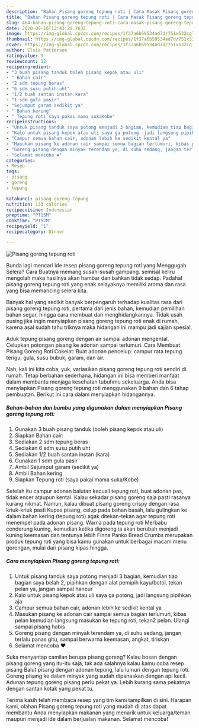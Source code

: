 ```yaml
---
description: "Bahan Pisang goreng tepung roti | Cara Masak Pisang goreng tepung roti Yang Bikin Ngiler"
title: "Bahan Pisang goreng tepung roti | Cara Masak Pisang goreng tepung roti Yang Bikin Ngiler"
slug: 464-bahan-pisang-goreng-tepung-roti-cara-masak-pisang-goreng-tepung-roti-yang-bikin-ngiler
date: 2020-09-16T12:43:29.763Z
image: https://img-global.cpcdn.com/recipes/1f37a6b59534ad7d/751x532cq70/pisang-goreng-tepung-roti-foto-resep-utama.jpg
thumbnail: https://img-global.cpcdn.com/recipes/1f37a6b59534ad7d/751x532cq70/pisang-goreng-tepung-roti-foto-resep-utama.jpg
cover: https://img-global.cpcdn.com/recipes/1f37a6b59534ad7d/751x532cq70/pisang-goreng-tepung-roti-foto-resep-utama.jpg
author: Elsie Patterson
ratingvalue: 3
reviewcount: 12
recipeingredient:
- "3 buah pisang tanduk boleh pisang kepok atau uli"
- " Bahan cair"
- "2 sdm tepung beras"
- "6 sdm susu putih uht"
- "1/2 buah santan instan kara"
- "1 sdm gula pasir"
- "Sejumput garam sedikit ya"
- " Bahan kering"
- " Tepung roti saya pakai mama sukaKobe"
recipeinstructions:
- "Untuk pisang tanduk saya potong menjadi 3 bagian, kemudian tiap bagian saya belah 2, pipihkan dengan alat pemipih kayu/botol, tekan pelan ya, jangan sampai hancur"
- "Kalo untuk pisang kepok atau uli saya ga potong, jadi langsung pipihkan aja"
- "Campur semua bahan cair, adonan lebih ke sedikit kental ya"
- "Masukan pisang ke adonan cair sampai semua bagian terlumuri, kibas pelan kemudian langsung masukan ke tepung roti, tekan2 pelan. Ulangi sampai pisang habis"
- "Goreng pisang dengan minyak terendam ya, di suhu sedang, jangan terlalu panas gitu, sampai berwarna keemasan, angkat, tiriskan"
- "Selamat mencoba ❤️"
categories:
- Resep
tags:
- pisang
- goreng
- tepung

katakunci: pisang goreng tepung 
nutrition: 133 calories
recipecuisine: Indonesian
preptime: "PT15M"
cooktime: "PT52M"
recipeyield: "1"
recipecategory: Dinner

---
```



![Pisang goreng tepung roti](https://img-global.cpcdn.com/recipes/1f37a6b59534ad7d/751x532cq70/pisang-goreng-tepung-roti-foto-resep-utama.jpg)

Bunda lagi mencari ide resep pisang goreng tepung roti yang Menggugah Selera? Cara Buatnya memang susah-susah gampang. semisal keliru mengolah maka hasilnya akan hambar dan bahkan tidak sedap. Padahal pisang goreng tepung roti yang enak selayaknya memiliki aroma dan rasa yang bisa memancing selera kita.

Banyak hal yang sedikit banyak berpengaruh terhadap kualitas rasa dari pisang goreng tepung roti, pertama dari jenis bahan, kemudian pemilihan bahan segar, hingga cara membuat dan menghidangkannya. Tidak usah pusing jika ingin menyiapkan pisang goreng tepung roti enak di rumah, karena asal sudah tahu triknya maka hidangan ini mampu jadi sajian spesial.

Aduk tepung pisang goreng dengan air sampai adonan mengental. Celupkan potongan pisang ke adonan sampai terlumuri. Cara Membuat Pisang Goreng Roti Cokelat: Buat adonan pencelup: campur rata tepung terigu, gula, susu bubuk, garam, dan air.


Nah, kali ini kita coba, yuk, variasikan pisang goreng tepung roti sendiri di rumah. Tetap berbahan sederhana, hidangan ini bisa memberi manfaat dalam membantu menjaga kesehatan tubuhmu sekeluarga. Anda bisa menyiapkan Pisang goreng tepung roti menggunakan 9 bahan dan 6 tahap pembuatan. Berikut ini cara dalam menyiapkan hidangannya.

<!--inarticleads1-->

##### Bahan-bahan dan bumbu yang digunakan dalam menyiapkan Pisang goreng tepung roti:

1. Gunakan 3 buah pisang tanduk (boleh pisang kepok atau uli)
1. Siapkan  Bahan cair:
1. Sediakan 2 sdm tepung beras
1. Sediakan 6 sdm susu putih uht
1. Sediakan 1/2 buah santan instan (kara)
1. Gunakan 1 sdm gula pasir
1. Ambil Sejumput garam (sedikit ya)
1. Ambil  Bahan kering
1. Siapkan  Tepung roti (saya pakai mama suka/Kobe)


Setelah itu campur adonan balutan kecuali tepung roti, buat adonan pas, tidak encer ataupun kental. Kalau sekadar pisang goreng saja pasti rasanya kurang nikmat. Namun, kalau dibuat pisang goreng crispy dengan rasa kriuk-kriuk pasti Kupas pisang, celup pada bahan basah, lalu gulingkan ke dalam bahan kering (tepung roti) agak ditekan-tekan agar tepung roti menempel pada adonan pisang. Warna pada tepung roti Merbabu cenderung kuning, kemudian ketika digoreng ia akan berubah menjadi kuning keemasan dan tentunya lebih Finna Panko Bread Crumbs merupakan produk tepung roti yang bisa kamu gunakan untuk berbagai macam menu gorengan, mulai dari pisang kipas hingga. 

<!--inarticleads2-->

##### Cara menyiapkan Pisang goreng tepung roti:

1. Untuk pisang tanduk saya potong menjadi 3 bagian, kemudian tiap bagian saya belah 2, pipihkan dengan alat pemipih kayu/botol, tekan pelan ya, jangan sampai hancur
1. Kalo untuk pisang kepok atau uli saya ga potong, jadi langsung pipihkan aja
1. Campur semua bahan cair, adonan lebih ke sedikit kental ya
1. Masukan pisang ke adonan cair sampai semua bagian terlumuri, kibas pelan kemudian langsung masukan ke tepung roti, tekan2 pelan. Ulangi sampai pisang habis
1. Goreng pisang dengan minyak terendam ya, di suhu sedang, jangan terlalu panas gitu, sampai berwarna keemasan, angkat, tiriskan
1. Selamat mencoba ❤️


Suka menyantap camilan berupa pisang goreng? Kalau bosan dengan pisang goreng yang itu-itu saja, tak ada salahnya kalau kamu coba resep pisang Balut pisang dengan adonan tepung, lalu lumuri dengan tepung roti. Goreng pisang ke dalam minyak yang sudah dipanaskan dengan api kecil. Adunan tepung goreng pisang perlu pekat ya. Lebih kurang sama pekatnya dengan santan kotak yang pekat tu. 

Terima kasih telah membaca resep yang tim kami tampilkan di sini. Harapan kami, olahan Pisang goreng tepung roti yang mudah di atas dapat membantu Anda menyiapkan makanan yang menarik untuk keluarga/teman maupun menjadi ide dalam berjualan makanan. Selamat mencoba!
